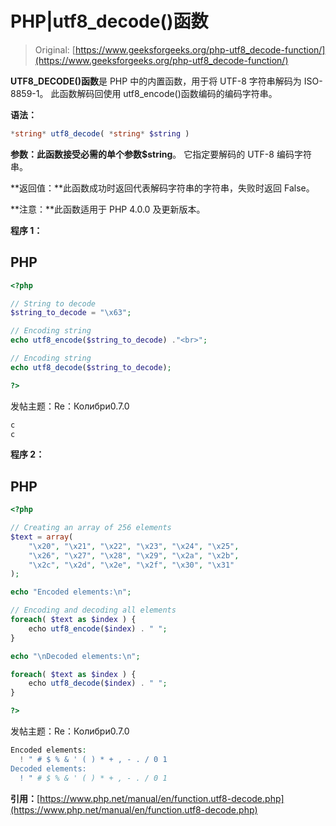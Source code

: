 # PHP|utf8_decode()函数

> Original: [https://www.geeksforgeeks.org/php-utf8_decode-function/](https://www.geeksforgeeks.org/php-utf8_decode-function/)

**UTF8_DECODE()函数**是 PHP 中的内置函数，用于将 UTF-8 字符串解码为 ISO-8859-1。 此函数解码回使用 utf8_encode()函数编码的编码字符串。

**语法：**

```php
*string* utf8_decode( *string* $string )
```

**参数：**此函数接受必需的单个参数**$string**。 它指定要解码的 UTF-8 编码字符串。

**返回值：**此函数成功时返回代表解码字符串的字符串，失败时返回 False。

**注意：**此函数适用于 PHP 4.0.0 及更新版本。

**程序 1：**

## PHP

```php
<?php

// String to decode
$string_to_decode = "\x63";

// Encoding string
echo utf8_encode($string_to_decode) ."<br>";

// Encoding string
echo utf8_decode($string_to_decode);

?>
```

发帖主题：Re：Колибри0.7.0

```php
c
c
```

**程序 2：**

## PHP

```php
<?php

// Creating an array of 256 elements
$text = array(
    "\x20", "\x21", "\x22", "\x23", "\x24", "\x25",
    "\x26", "\x27", "\x28", "\x29", "\x2a", "\x2b",
    "\x2c", "\x2d", "\x2e", "\x2f", "\x30", "\x31"
);

echo "Encoded elements:\n";

// Encoding and decoding all elements
foreach( $text as $index ) {
    echo utf8_encode($index) . " ";
}

echo "\nDecoded elements:\n";

foreach( $text as $index ) {
    echo utf8_decode($index) . " ";
}

?>
```

发帖主题：Re：Колибри0.7.0

```php
Encoded elements:
  ! " # $ % & ' ( ) * + , - . / 0 1 
Decoded elements:
  ! " # $ % & ' ( ) * + , - . / 0 1 
```

**引用：**[https://www.php.net/manual/en/function.utf8-decode.php](https://www.php.net/manual/en/function.utf8-decode.php)